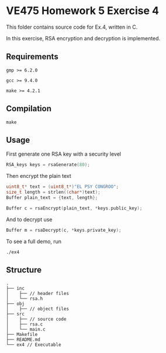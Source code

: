 # VE475 Homework 5 Exercise 4

This folder contains source code for Ex.4, written in C.

In this exercise, RSA encryption and decryption is implemented.

## Requirements

`gmp >= 6.2.0`

`gcc >= 9.4.0`

`make >= 4.2.1`

## Compilation

```shell
make
```

## Usage

First generate one RSA key with a security level
```c
RSA_keys keys = rsaGenerate(80);
```

Then encrypt the plain text
```c
uint8_t* text = (uint8_t*)"EL PSY CONGROO";
size_t length = strlen((char*)text);
Buffer plain_text = {text, length};

Buffer c = rsaEncrypt(plain_text, *keys.public_key);
```

And to decrypt use
```c
Buffer m = rsaDecrypt(c, *keys.private_key);
```

To see a full demo, run
```shell
./ex4
```

## Structure

```
.
├── inc
│    ├── // header files
│    └── rsa.h
├── obj
│    ├── // object files
├── src
│    ├── // source code
│    ├── rsa.c
│    └── main.c
├── Makefile
├── README.md
└── ex4 // Executable
```